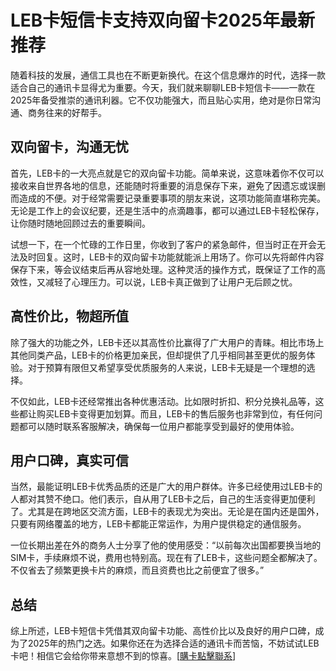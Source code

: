 # LEB卡短信卡支持双向留卡2025年最新推荐

随着科技的发展，通信工具也在不断更新换代。在这个信息爆炸的时代，选择一款适合自己的通讯卡显得尤为重要。今天，我们就来聊聊LEB卡短信卡——一款在2025年备受推崇的通讯利器。它不仅功能强大，而且贴心实用，绝对是你日常沟通、商务往来的好帮手。

## 双向留卡，沟通无忧

首先，LEB卡的一大亮点就是它的双向留卡功能。简单来说，这意味着你不仅可以接收来自世界各地的信息，还能随时将重要的消息保存下来，避免了因遗忘或误删而造成的不便。对于经常需要记录重要事项的朋友来说，这项功能简直堪称完美。无论是工作上的会议纪要，还是生活中的点滴趣事，都可以通过LEB卡轻松保存，让你随时随地回顾过去的重要瞬间。

试想一下，在一个忙碌的工作日里，你收到了客户的紧急邮件，但当时正在开会无法及时回复。这时，LEB卡的双向留卡功能就能派上用场了。你可以先将邮件内容保存下来，等会议结束后再从容地处理。这种灵活的操作方式，既保证了工作的高效性，又减轻了心理压力。可以说，LEB卡真正做到了让用户无后顾之忧。

## 高性价比，物超所值

除了强大的功能之外，LEB卡还以其高性价比赢得了广大用户的青睐。相比市场上其他同类产品，LEB卡的价格更加亲民，但却提供了几乎相同甚至更优的服务体验。对于预算有限但又希望享受优质服务的人来说，LEB卡无疑是一个理想的选择。

不仅如此，LEB卡还经常推出各种优惠活动。比如限时折扣、积分兑换礼品等，这些都让购买LEB卡变得更加划算。而且，LEB卡的售后服务也非常到位，有任何问题都可以随时联系客服解决，确保每一位用户都能享受到最好的使用体验。

## 用户口碑，真实可信

当然，最能证明LEB卡优秀品质的还是广大的用户群体。许多已经使用过LEB卡的人都对其赞不绝口。他们表示，自从用了LEB卡之后，自己的生活变得更加便利了。尤其是在跨地区交流方面，LEB卡的表现尤为突出。无论是在国内还是国外，只要有网络覆盖的地方，LEB卡都能正常运作，为用户提供稳定的通信服务。

一位长期出差在外的商务人士分享了他的使用感受：“以前每次出国都要换当地的SIM卡，手续麻烦不说，费用也特别高。现在有了LEB卡，这些问题全都解决了。不仅省去了频繁更换卡片的麻烦，而且资费也比之前便宜了很多。”

## 总结

综上所述，LEB卡短信卡凭借其双向留卡功能、高性价比以及良好的用户口碑，成为了2025年的热门之选。如果你还在为选择合适的通讯卡而苦恼，不妨试试LEB卡吧！相信它会给你带来意想不到的惊喜。[[購卡點擊聯系](https://t.me/s/SXDXQF)]